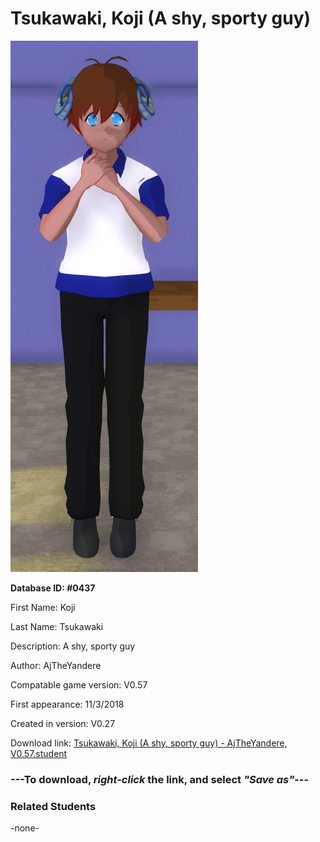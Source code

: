 # Tsukawaki, Koji (A shy, sporty guy)

<img src="../../Files/Images/Tsukawaki, Koji (A shy, sporty guy).png" title="Tsukawaki, Koji (A shy, sporty guy) - AjTheYandere, V0.57">

**Database ID: #0437**

First Name: Koji

Last Name: Tsukawaki

Description: A shy, sporty guy

Author: AjTheYandere

Compatable game version: V0.57

First appearance: 11/3/2018

Created in version: V0.27

Download link: <a href="https://raw.githubusercontent.com/Arbiter1223/Daigaku-Gurashi-Custom-Students/master/Files/Student%20Files/Tsukawaki%2C%20Koji%20(A%20shy%2C%20sporty%20guy)%20-%20AjTheYandere%2C%20V0.57.student">Tsukawaki, Koji (A shy, sporty guy) - AjTheYandere, V0.57.student</a>

### ---**To download, _right-click_ the link, and select _"Save as"_**---

### Related Students

-none-
